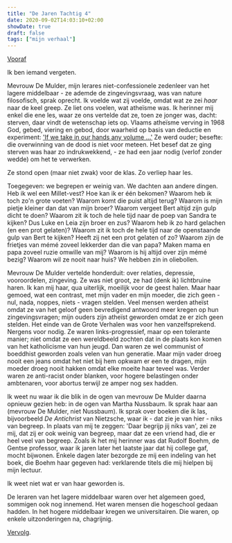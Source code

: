 ```yaml
---
title: "De Jaren Tachtig 4"
date: 2020-09-02T14:03:10+02:00
showDate: true
draft: false
tags: ["mijn verhaal"]
---
```


[Vooraf](http://localhost:1313/posts/de-jaren-tachtig-3/)

Ik ben iemand vergeten. 

Mevrouw De Mulder, mijn lerares niet-confessionele zedenleer van het lagere middelbaar - ze ademde de zingevingsvraag, was van nature filosofisch, sprak oprecht. Ik voelde wat zij voelde, omdat wat ze zei *haar* naar de keel greep. Ze liet ons voelen, wat atheïsme was. Ik herinner mij enkel die ene les, waar ze ons vertelde dat ze, toen ze jonger was, dacht: sterven, daar vindt de wetenschap iets op. Vlaams atheïsme verving in 1968 God, gebed, viering en gebod, door waarheid op basis van deductie en experiment: ['If we take in our hands any volume ...'](https://www.goodreads.com/quotes/7327-if-we-take-in-our-hand-any-volume-of-divinity) Ze werd ouder; besefte: die overwinning van de dood is niet voor meteen. Het besef dat ze ging sterven was haar zo indrukwekkend, - ze had een jaar nodig (verlof zonder wedde) om het te verwerken. 

Ze stond open (maar niet zwak) voor de klas. Zo verliep haar les.  

Toegegeven: we begrepen er weinig van. We dachten aan andere dingen. Heb ik wel een Millet-vest? Hoe kan ik er één bekomen? Waarom heb ik toch zo'n grote voeten? Waarom komt die puist altijd terug? Waarom is mijn pietje kleiner dan dat van mijn broer? Waarom vergeet Bert altijd zijn gulp dicht te doen? Waarom zit ik toch de hele tijd naar de poep van Sandra te kijken? Dus Luke en Leia zijn broer en zus? Waarom heb ik zo hard gelachen (en een prot gelaten)? Waarom zit ik toch de hele tijd naar de openstaande gulp van Bert te kijken? Heeft zij net een prot gelaten of zo? Waarom zijn de frietjes van mémé zoveel lekkerder dan die van papa? Maken mama en papa zoveel ruzie omwille van mij? Waarom is hij altijd over zijn mémé bezig? Waarom wil ze nooit naar huis? We hebben zin in oliebollen.  

Mevrouw De Mulder vertelde honderduit: over relaties, depressie, vooroordelen, zingeving. Ze was niet groot, ze had (denk ik) lichtbruine haren. Ik kan mij haar, qua uiterlijk, moeilijk voor de geest halen. Maar haar gemoed, wat een contrast, met mijn vader en mijn moeder, die zich geen - nul, nada, noppes, niets - vragen stelden. Veel mensen werden atheïst omdat ze van het geloof geen bevredigend antwoord meer kregen op hun zingevingsvragen; mijn ouders zijn atheïst geworden omdat ze er zich geen stelden. Het einde van de Grote Verhalen was voor hen vanzelfsprekend. Nergens voor nodig. Ze waren links-progressief, maar op een tolerante manier; niet omdat ze een wereldbeeld zochten dat in de plaats kon komen van het katholicisme van hun jeugd. Dan waren ze wel communist of boeddhist geworden zoals velen van hun generatie. Maar mijn vader droeg nooit een jeans omdat het niet bij hem opkwam er een te dragen, mijn moeder droeg nooit hakken omdat elke moeite haar teveel was. Verder waren ze anti-racist onder blanken, voor hogere belastingen onder ambtenaren, voor abortus terwijl ze amper nog sex hadden. 

Ik weet nu waar ik die blik in de ogen van mevrouw De Mulder daarna opnieuw gezien heb: in de ogen van Martha Nussbaum. Ik sprak haar aan (mevrouw De Mulder, niet Nussbaum). Ik sprak over boeken die ik las, bijvoorbeeld *De Antichrist* van Nietzsche, waar ik - dat zie je van hier - niks van begreep. In plaats van mij te zeggen: 'Daar begrijp jij niks van', zei ze mij, dat zij er ook weinig van begreep, maar dat ze een vriend had, die er heel veel van begreep. Zoals ik het mij herinner was dat Rudolf Boehm, de Gentse professor, waar ik jaren later het laatste jaar dat hij college gaf, mocht bijwonen. Enkele dagen later bezorgde ze mij een indeling van het boek, die Boehm haar gegeven had: verklarende titels die mij hielpen bij mijn lectuur. 

Ik weet niet wat er van haar geworden is. 

De leraren van het lagere middelbaar waren over het algemeen goed, sommigen ook nog innemend. Het waren mensen die hogeschool gedaan hadden. In het hogere middelbaar kregen we universitairen. Die waren, op enkele uitzonderingen na, chagrijnig.

[Vervolg](https://wimchristiaenszelf.netlify.app/posts/heupen/).